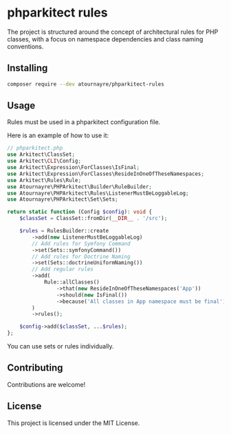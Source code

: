 # phparkitect rules

The project is structured around the concept of architectural rules for PHP classes, with a focus on namespace dependencies and class naming conventions.

## Installing

```bash
composer require --dev atournayre/phparkitect-rules
```

## Usage

Rules must be used in a phparkitect configuration file.

Here is an example of how to use it:

```php
// phparkitect.php
use Arkitect\ClassSet;
use Arkitect\CLI\Config;
use Arkitect\Expression\ForClasses\IsFinal;
use Arkitect\Expression\ForClasses\ResideInOneOfTheseNamespaces;
use Arkitect\Rules\Rule;
use Atournayre\PHPArkitect\Builder\RuleBuilder;
use Atournayre\PHPArkitect\Rules\ListenerMustBeLoggableLog;
use Atournayre\PHPArkitect\Set\Sets;

return static function (Config $config): void {
    $classSet = ClassSet::fromDir(__DIR__ . '/src');

    $rules = RulesBuilder::create
        ->add(new ListenerMustBeLoggableLog)
        // Add rules for Symfony Command
        ->set(Sets::symfonyCommand())
        // Add rules for Doctrine Naming
        ->set(Sets::doctrineUniformNaming())
        // Add regular rules
        ->add(
            Rule::allClasses()
                ->that(new ResideInOneOfTheseNamespaces('App'))
                ->should(new IsFinal())
                ->because('All classes in App namespace must be final')
        )
        ->rules();

    $config->add($classSet, ...$rules);
};
```
You can use sets or rules individually.


## Contributing

Contributions are welcome!

## License

This project is licensed under the MIT License.
